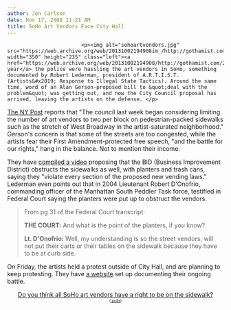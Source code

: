 ```yaml
---
author: Jen Carlson
date: Nov 17, 2008 11:21 AM
title: SoHo Art Vendors Face City Hall
---
```



                            
                            
                            
                            <p><img alt="sohoartvendors.jpg" src="https://web.archive.org/web/20131002194908im_/http://gothamist.com/attachments/arts_jen/sohoartvendors.jpg" width="350" height="235" class="left"><a href="https://web.archive.org/web/20131002194908/http://gothamist.com/2007/03/30/police_harrassi.php">Last year</a> the police were hassling the art vendors in SoHo, something documented by Robert Lederman, president of A.R.T.I.S.T. (Artists&#x2019; Response to Illegal State Tactics). Around the same time, word of an Alan Gerson-proposed bill to &quot;deal with the problem&quot; was getting out, and now the City Council proposal has arrived, leaving the artists on the defense. </p>

<p><a href="https://web.archive.org/web/20131002194908/http://www.nypost.com/seven/11172008/news/regionalnews/soho_heave_ho_139138.htm">The NY Post</a> reports that &quot;The council last week began considering limiting the number of art vendors to two per block on pedestrian-packed sidewalks such as the stretch of West Broadway in the artist-saturated neighborhood.&quot; Gerson&apos;s concern is that some of the streets are too congested, while the artists fear their First Amendment-protected free speech, &quot;and the battle for our rights,&quot; hang in the balance. Not to mention their income.</p>

<p>They have <a href="https://web.archive.org/web/20131002194908/http://www.youtube.com/watch?v=RvtFS2GCdDw">compiled a video</a> proposing that the BID (Business Improvement District) obstructs the sidewalks as well, with planters and trash cans, saying they &quot;violate every section of the proposed new vending laws.&quot; Lederman even points out that in 2004 Lieutenant Robert D&apos;Onofrio, commanding officer of the Manhattan South Peddler Task force, testified in Federal Court saying the planters were put up to obstruct the vendors.</p><blockquote>From pg 31 of the Federal Court transcript:<p></p>

<p><strong>THE COURT:</strong> And what is the point of the planters, if you know?</p>

<p><strong>Lt. D&apos;Onofrio:</strong> Well, my understanding is so the street vendors, will not put their carts or their tables on the sidewalk because they have to be at curb side.</p></blockquote>On Friday, the artists held a protest outside of City Hall, and are planning to keep protesting. They have <a href="https://web.archive.org/web/20131002194908/http://groups.yahoo.com/group/nycstreetartists/">a website</a> set up documenting their ongoing battle.<p></p>

<center><script type="text/javascript" language="javascript" src="https://web.archive.org/web/20131002194908js_/http://static.polldaddy.com/p/1115278.js"></script><noscript> <a href="https://web.archive.org/web/20131002194908/http://answers.polldaddy.com/poll/1115278/">Do you think all SoHo art vendors have a right to be on the sidewalk?</a>  <br/> <span style="font-size:9px;"> (<a href="https://web.archive.org/web/20131002194908/http://www.polldaddy.com/">  polls</a>)</span></noscript></center>
                            
                            
                            